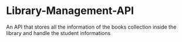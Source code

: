 # Library-Management-API
An API that stores all the information of the books collection inside the library and handle the student informations
